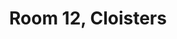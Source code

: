 ---
basin: En-Suite
cudn: true
floor: First
grade: 8
images:
- /room_database/images/noc/cl12_1.JPG
- /room_database/images/noc/cl12_2.JPG
living_room: 'No'
location: Cloisters
name: '12'
network: Wired and Wireless
title: Room 12, Cloisters
---